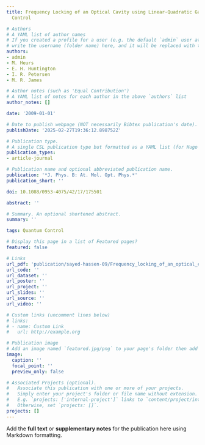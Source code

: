 ```yaml
---
title: Frequency Locking of an Optical Cavity using Linear-Quadratic Gaussian Integral
  Control

# Authors
# A YAML list of author names
# If you created a profile for a user (e.g. the default `admin` user at `content/authors/admin/`), 
# write the username (folder name) here, and it will be replaced with their full name and linked to their profile.
authors:
- admin
- M. Heurs
- E. H. Huntington
- I. R. Petersen
- M. R. James

# Author notes (such as 'Equal Contribution')
# A YAML list of notes for each author in the above `authors` list
author_notes: []

date: '2009-01-01'

# Date to publish webpage (NOT necessarily Bibtex publication's date).
publishDate: '2025-02-27T19:36:12.898752Z'

# Publication type.
# A single CSL publication type but formatted as a YAML list (for Hugo requirements).
publication_types:
- article-journal

# Publication name and optional abbreviated publication name.
publication: '*J. Phys. B: At. Mol. Opt. Phys.*'
publication_short: ''

doi: 10.1088/0953-4075/42/17/175501

abstract: ''

# Summary. An optional shortened abstract.
summary: ''

tags: Quantum Control

# Display this page in a list of Featured pages?
featured: false

# Links
url_pdf: 'publication/sayed-hassen-09/Frequency_locking_of_an_optical_cavity_using_LQG_integral_control_Sayed-Hassen09.pdf'
url_code: ''
url_dataset: ''
url_poster: ''
url_project: ''
url_slides: ''
url_source: ''
url_video: ''

# Custom links (uncomment lines below)
# links:
# - name: Custom Link
#   url: http://example.org

# Publication image
# Add an image named `featured.jpg/png` to your page's folder then add a caption below.
image:
  caption: ''
  focal_point: ''
  preview_only: false

# Associated Projects (optional).
#   Associate this publication with one or more of your projects.
#   Simply enter your project's folder or file name without extension.
#   E.g. `projects: ['internal-project']` links to `content/project/internal-project/index.md`.
#   Otherwise, set `projects: []`.
projects: []
---
```


Add the **full text** or **supplementary notes** for the publication here using Markdown formatting.
